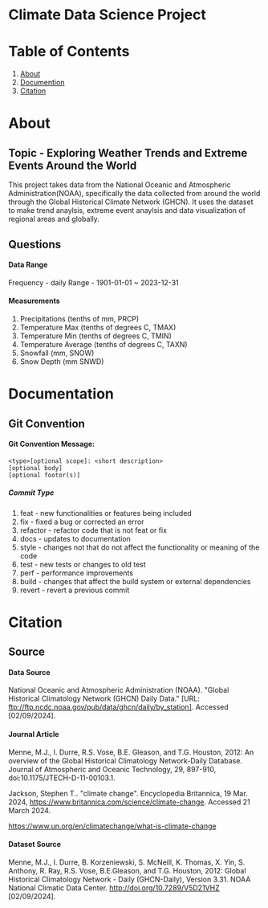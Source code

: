 # Climate Data Science Project

# Table of Contents
1. [About](#about)
2. [Documention](#documentation)
4. [Citation](#citation)

# About
## Topic - Exploring Weather Trends and Extreme Events Around the World

This project takes data from the National Oceanic and Atmospheric Administration(NOAA), specifically the data collected from around the world through the Global Historical Climate Network (GHCN). It uses the dataset to make trend anaylsis, extreme event anaylsis and data visualization of regional areas and globally. 

## Questions

#### Data Range
Frequency - daily
Range -  1901-01-01 ~ 2023-12-31

#### Measurements
1. Precipitations (tenths of mm, PRCP)
2. Temperature Max (tenths of degrees C, TMAX)
3. Temperature Min (tenths of degrees C, TMIN)
4. Temperature Average (tenths of degrees C, TAXN)
5. Snowfall (mm, SNOW)
6. Snow Depth (mm SNWD)

# Documentation

## Git Convention
#### Git Convention Message:

    <type>[optional scope]: <short description>
    [optional body]
    [optional footor(s)]
##### Commit Type
1. feat - new functionalities or features being included
2. fix - fixed a bug or corrected an error
3. refactor - refactor code that is not feat or fix
4. docs - updates to documentation
5. style - changes not that do not affect the functionality or meaning of the code
6. test - new tests or changes to old test
7. perf - performance improvements
9. build - changes that affect the build system or external dependencies
10. revert - revert a previous commit

# Citation
## Source
#### Data Source
National Oceanic and Atmospheric Administration (NOAA). "Global Historical Climatology Network (GHCN) Daily Data." [URL: ftp://ftp.ncdc.noaa.gov/pub/data/ghcn/daily/by_station]. Accessed [02/09/2024].

#### Journal Article
Menne, M.J., I. Durre, R.S. Vose, B.E. Gleason, and T.G. Houston, 2012:  An overview of the Global Historical Climatology Network-Daily Database.  Journal of Atmospheric and Oceanic Technology, 29, 897-910, doi:10.1175/JTECH-D-11-00103.1.

Jackson, Stephen T.. "climate change". Encyclopedia Britannica, 19 Mar. 2024, https://www.britannica.com/science/climate-change. Accessed 21 March 2024.

https://www.un.org/en/climatechange/what-is-climate-change

#### Dataset Source
Menne, M.J., I. Durre, B. Korzeniewski, S. McNeill, K. Thomas, X. Yin, S. Anthony, R. Ray, R.S. Vose, B.E.Gleason, and T.G. Houston, 2012: Global Historical Climatology Network - Daily (GHCN-Daily), Version 3.31. NOAA National Climatic Data Center. http://doi.org/10.7289/V5D21VHZ [02/09/2024].
